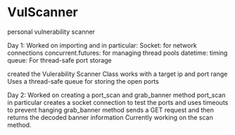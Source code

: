# VulScanner
personal vulnerability scanner

Day 1:
Worked on importing and in particular:
Socket: for network connections
concurrent.futures: for managing thread pools
datetime: timing
queue: For thread-safe port storage

created the Vulerability Scanner Class
works with a target ip and port range
Uses a thread-safe queue for storing the open ports 

Day 2:
Worked on creating a port_scan and grab_banner method
port_scan in particular creates a socket connection to test the ports and uses timeouts to prevent hanging
grab_banner method sends a GET request and then returns the decoded banner information
Currently working on the scan method.

